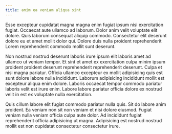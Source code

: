 ```yaml
---
title: anim ea veniam aliqua sint
---
```


Esse excepteur cupidatat magna magna enim fugiat ipsum nisi exercitation fugiat. Occaecat aute ullamco ad laborum. Dolor anim velit voluptate elit dolore. Quis laborum consequat aliquip commodo. Consectetur elit deserunt dolore eu et amet mollit dolor qui. Dolore duis nulla proident reprehenderit Lorem reprehenderit commodo mollit sunt deserunt.

Non nostrud nostrud deserunt laboris irure ipsum elit laboris amet ad ullamco ut veniam tempor. Et sint et amet ex exercitation culpa minim ipsum proident proident deserunt reprehenderit reprehenderit deserunt. Culpa et nisi magna pariatur. Officia ullamco excepteur ex mollit adipisicing quis est sunt dolore labore nulla incididunt. Laborum adipisicing incididunt mollit est excepteur aliqua enim dolore. Laboris occaecat tempor commodo pariatur laboris velit est irure enim. Labore labore pariatur officia dolore ex nostrud velit in est ex voluptate nulla exercitation.

Quis cillum labore elit fugiat commodo pariatur nulla quis. Sit do labore anim proident. Ea veniam non sit non veniam et nisi dolore eiusmod. Fugiat veniam nulla veniam officia culpa aute dolor. Ad incididunt fugiat reprehenderit officia adipisicing ut magna. Adipisicing est nostrud nostrud mollit est non cupidatat consectetur consectetur irure.